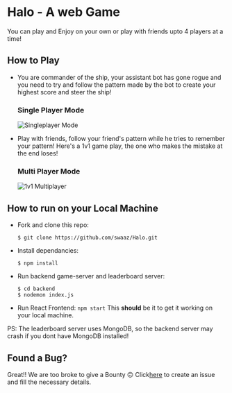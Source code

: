 # Halo - A web Game

You can play and Enjoy on your own or play with friends upto 4 players at a time!


## How to Play

- You are commander of the ship, your assistant bot has gone rogue and you need to try and follow the pattern made by the bot to create your highest score and steer the ship!

  ### Single Player Mode

  ![Singleplayer Mode](https://user-images.githubusercontent.com/44167922/125744452-c3d58fca-ad56-4a0c-8a2e-73865dc9a2e8.gif)

- Play with friends, follow your friend's pattern while he tries to remember your pattern! Here's a 1v1 game play, the one who makes the mistake at the end loses!
  ### Multi Player Mode
  ![1v1 Multiplayer](https://user-images.githubusercontent.com/44167922/125744402-3b2d84ce-7eed-4d40-837b-a1759958a3ed.gif)

## How to run on your Local Machine

- Fork and clone this repo:
  ```
  $ git clone https://github.com/swaaz/Halo.git
  ```
- Install dependancies:
  ```
  $ npm install
  ```
- Run backend game-server and leaderboard server:
  ```
  $ cd backend
  $ nodemon index.js
  ```
- Run React Frontend:
  ` npm start `
  This **should** be it to get it working on your local machine.

PS: The leaderboard server uses MongoDB, so the backend server may crash if you dont have MongoDB installed!

## Found a Bug?
Great!! We are too broke to give a Bounty 🙃 Click[here](https://github.com/swaaz/Halo/issues/new/choose) to create an issue and fill the necessary details. 
